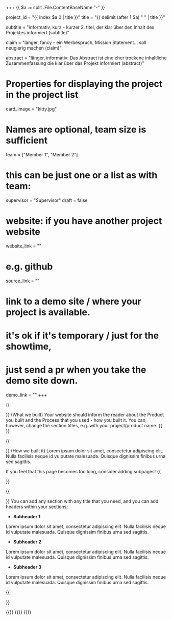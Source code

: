 +++
{{ $a := split .File.ContentBaseName "-"  }}

project_id = "{{ index $a 0 | title }}"
title = "{{ delimit (after 1 $a) " " | title }}"

subtitle = "informativ, kurz - kurzer 2. titel, der klar über den Inhalt des Projektes informiert (subtitle)"

claim = "länger, fancy - ein Werbespruch, Mission Statement... soll neugierig machen (claim)"

abstract = "länger, informativ: Das Abstract ist eine eher trockene inhaltliche Zusammenfassung die klar über das Projekt informiert (abstract)"

# Properties for displaying the project in the project list
card_image = "kitty.jpg"

# Names are optional, team size is sufficient
team = ["Member 1", "Member 2"]
# this can be just one or a list as with team:
supervisor = "Supervisor"
draft = false

# website: if you have another project website
website_link = ""
# e.g. github
source_link = ""
# link to a demo site / where your project is available.
# it's ok if it's temporary / just for the showtime, 
# just send a pr when you take the demo site down.
demo_link = ""
+++

{{<section title="Product">}}
(What we built) Your website should inform the reader about the Product you built and the Process that you used - how you built it. You can, however, change the section titles, e.g. with your project/product name. 
{{</section>}}


{{<section title="Process">}}
(How we built it) Lorem ipsum dolor sit amet, consectetur adipiscing elit. Nulla facilisis neque id vulputate malesuada. Quisque dignissim finibus urna sed sagittis. 

If you feel that this page becomes too long, consider adding subpages!
{{</section>}} 

{{<section title="???">}}
You can add any section with any title that you need, and you can add headers within your sections:

* **Subheader 1**

Lorem ipsum dolor sit amet, consectetur adipiscing elit. Nulla facilisis neque id vulputate malesuada. Quisque dignissim finibus urna sed sagittis. 


* **Subheader 2**

Lorem ipsum dolor sit amet, consectetur adipiscing elit. Nulla facilisis neque id vulputate malesuada. Quisque dignissim finibus urna sed sagittis. 

* **Subheader 3**

Lorem ipsum dolor sit amet, consectetur adipiscing elit. Nulla facilisis neque id vulputate malesuada. Quisque dignissim finibus urna sed sagittis. 

{{</section>}} 

{{<gallery>}}
{{<team-member image="cat.jpg" name="team member cat">}}
{{</gallery>}}

